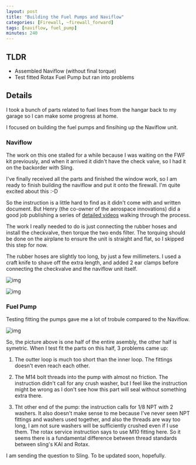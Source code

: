 ```yaml
---
layout: post
title: "Building the Fuel Pumps and Naviflow"
categories: [Firewall, ~firewall_forward]
tags: [naviflow, fuel_pump]
minutes: 240
---
```


## TLDR

- Assembled Naviflow (without final torque)
- Test fitted Rotax Fuel Pump but ran into problems

## Details

I took a bunch of parts related to fuel lines from the hangar back to my garage so I can make some progress at home.

I focused on building the fuel pumps and finsihing up the Naviflow unit.

### Naviflow

The work on this one stalled for a while because I was waiting on the FWF kit previously, and when it arrived it didn't have the check valve, so I had it on the backorder with Sling.

I've finally received all the parts and finished the window work, so I am ready to finish building the naviflow and put it onto the firewall. I'm quite excited about this :-D

So the instruction is a little hard to find as it didn't come with and written document. But Henry (the co-owner of the aerospace innovations) did a good job publishing a series of [detailed videos](https://www.youtube.com/playlist?list=PLct-i1ThgHWdk3_Ei0E8YYX24Et7rIGIk) walking through the process.

The work I really needed to do is just connecting the rubber hoses and install the checkvalve, then torque the two ends filter. The torquing should be done on the airplane to ensure the unit is straight and flat, so I skipped this step for now.

The rubber hoses are slightly too long, by just a few millimeters. I used a craft knife to shave off the extra length, and added 2 ear clamps before connecting the checkvalve and the naviflow unit itself.

![img](https://lh3.googleusercontent.com/pw/AP1GczOcaR3Q0xy5DeZTpFPiOz5e_Yi18OvwonnK1aNP_ywTjTpVucBXa8S__8qUY-ThONwauUE9W2xNWNdgBwT8ck7xSCPaGjyz7VrsEj_sP34JlidXlDxvTBwhlgfv_DYcyyl4uzkyE0QXA0oVd69Y0qITng=w1159-h873-s-no-gm?authuser=0)

![img](https://lh3.googleusercontent.com/pw/AP1GczOKgWqROfGz9NhFOR6oBiaX4tHuj_T_lAhqBExQAEYHQ2yesUjIP3AdmWtLyqolRXJghSoVLruwsVb5XLooCyQeKAD1pIJ0XCFiAG4GFGhgsnS8UAIqdXFmQh6Bl98clhlsvdtu_nWSoVq_aD3X_bdD7w=w1159-h873-s-no-gm?authuser=0)

### Fuel Pump

Testing fitting the pumps gave me a lot of trobule compared to the Naviflow.

![img](https://lh3.googleusercontent.com/pw/AP1GczNALQdxGLiz98iD5hasc-QmDxoZD5yKeAMFNEHmNG8ndp7oEAns4BM56FpU8aohkMYTA6N5QBBLZBlm9nMMecwkBUbvSmsEHrMB0sGk0jxQOHkjy87lr76FxO8Dy3kr0xJDjnkd42eEeQFDhTO7MnsfiQ=w1159-h873-s-no-gm?authuser=0)

So, the picture above is one half of the entire asembly, the other half is symetric. When I test fit the parts on this half, 3 problems came up:

1. The outter loop is much too short than the inner loop. The fittings doesn't even reach each other.

2. The M14 bolt threads into the pump with almost no friction. The instruction didn't call for any crush washer, but I feel like the instruction might be wrong as I don't see how this part will seal without something extra there.

3. Tht other end of the pump: the instruction calls for 1/8 NPT with 2 washers. It also doesn't make sense to me because I've never seen NPT fittings and washers used together, and also the threads are way too long, I am not sure washers will be sufficiently crushed even if I use them. The rotax service instruction says to use M10 fitting here. So it seems there is a fundamental difference between thread standards between sling's KAI and Rotax.

I am sending the question to Sling. To be updated soon, hopefully.
